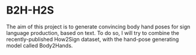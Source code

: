 # B2H-H2S

The aim of this project is to generate convincing body hand poses for sign language production, based on text.
To do so, I will try to combine the recently-published How2Sign dataset, with the hand-pose generating model called Body2Hands.
